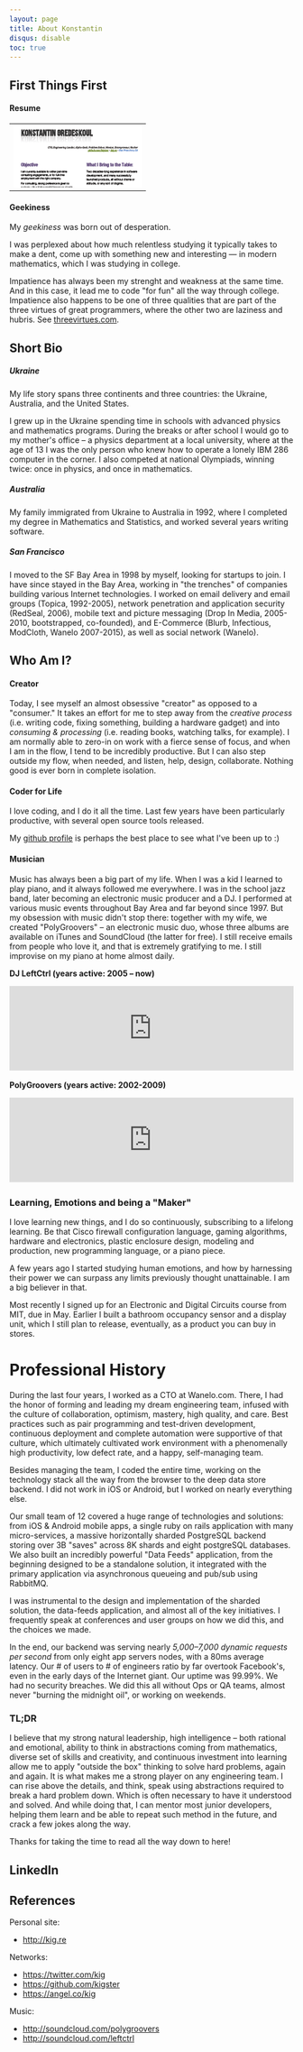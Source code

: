 ```yaml
---
layout: page
title: About Konstantin
disqus: disable
toc: true
---
```


## First Things First

#### Resume

<table>
<tr><td style="width: auto; text-align: left;">
<a target="_blank" href="/downloads/konstantin-gredeskoul-resume.pdf">
<img src="/images/sig/resume-thumb.png" />
</a>
</td>
</tr>
</table>

#### Geekiness

My *geekiness* was born out of desperation.

I was perplexed about how much relentless studying it typically takes to make a dent, come up with something new and interesting — in modern mathematics, which I was studying in college.

Impatience has always been my strenght and weakness at the same time. And in this case, it lead me to code "for fun" all the way through college. Impatience also happens to be one of three qualities that are part of the three virtues of great programmers, where the other two are laziness and hubris. See [threevirtues.com](http://threevirtues.com).

## Short Bio

##### Ukraine

My life story spans three continents and three countries: the Ukraine, Australia, and the United States.

I grew up in the Ukraine spending time in schools with advanced physics and mathematics programs. During the breaks or after school I would go to my mother's office – a physics department at a local university, where at the age of 13 I was the only person who knew how to operate a lonely IBM 286 computer in the corner.  I also competed at national Olympiads, winning twice: once in physics, and once in mathematics.

##### Australia

My family immigrated from Ukraine to Australia in 1992, where I completed my degree in Mathematics and Statistics, and worked several years writing software. 

##### San Francisco

I moved to the SF Bay Area in 1998 by myself, looking for startups to join. I have since stayed in the Bay Area, working in "the trenches" of companies building various Internet technologies. I worked on email delivery and email groups (Topica, 1992-2005), network penetration and application security (RedSeal, 2006), mobile text and picture messaging (Drop In Media, 2005-2010, bootstrapped, co-founded), and E-Commerce (Blurb, Infectious, ModCloth, Wanelo 2007-2015), as well as social network (Wanelo).

## Who Am I?

#### Creator

Today, I see myself an almost obsessive "creator" as opposed to a "consumer."  It takes an effort for me to step away from the *creative process* (i.e. writing code, fixing something, building a hardware gadget) and into *consuming & processing* (i.e. reading books, watching talks, for example). I am normally able to zero-in on work with a fierce sense of focus, and when I am in the flow, I tend to be incredibly productive. But I can also step outside my flow, when needed, and listen, help, design, collaborate. Nothing good is ever born in complete isolation.

#### Coder for Life

I love coding, and I do it all the time. Last few years have been particularly productive, with several open source tools released. 

My [github profile](https://github.com/kigster) is perhaps the best place to see what I've been up to :)

#### Musician

Music has always been a big part of my life. When I was a kid I learned to play piano, and it always followed me everywhere. I was in the school jazz band, later becoming an electronic music producer and a DJ. I performed at various music events throughout Bay Area and far beyond since 1997. But my obsession with music didn't stop there: together with my wife, we created "PolyGroovers" – an electronic music duo, whose three albums are available on iTunes and SoundCloud (the latter for free). I still receive emails from people who love it, and that is extremely gratifying to me. I still improvise on my piano at home almost daily.

__DJ LeftCtrl (years active: 2005 – now)__

<iframe width="100%" height="150" scrolling="no" frameborder="no" src="https://w.soundcloud.com/player/?url=https%3A//api.soundcloud.com/users/2701091&amp;color=ff5500&amp;auto_play=false&amp;hide_related=false&amp;show_comments=true&amp;show_user=true&amp;show_reposts=false"></iframe>

__PolyGroovers (years active: 2002-2009)__

<iframe width="100%" height="150" scrolling="no" frameborder="no" src="https://w.soundcloud.com/player/?url=https%3A//api.soundcloud.com/playlists/132299936&amp;color=ff5500&amp;auto_play=false&amp;hide_related=false&amp;show_comments=true&amp;show_user=true&amp;show_reposts=false"></iframe>

### Learning, Emotions and being a "Maker"

I love learning new things, and I do so continuously, subscribing to a lifelong learning. Be that Cisco firewall configuration language, gaming algorithms, hardware and electronics, plastic enclosure design, modeling and production, new programming language, or a piano piece.

A few years ago I started studying human emotions, and how by harnessing their power we can surpass any limits previously thought unattainable. I am a big believer in that.

Most recently I signed up for an Electronic and Digital Circuits course from MIT, due in May. Earlier I built a bathroom occupancy sensor and a display unit, which I still plan to release, eventually, as a product you can buy in stores.

# Professional History

During the last four years, I worked as a CTO at Wanelo.com. There, I had the honor of forming and leading my dream engineering team, infused with the culture of collaboration, optimism, mastery, high quality, and care. Best practices such as pair programming and test-driven development, continuous deployment and complete automation were supportive of that culture, which ultimately cultivated work environment with a phenomenally high productivity, low defect rate, and a happy, self-managing team.

Besides managing the team, I coded the entire time, working on the technology stack all the way from the browser to the deep data store backend. I did not work in iOS or Android, but I worked on nearly everything else.

Our small team of 12 covered a huge range of technologies and solutions:  from iOS & Android mobile apps, a single ruby on rails application with many micro-services, a massive horizontally sharded PostgreSQL backend storing over 3B "saves" across 8K shards and eight postgreSQL databases.  We also built an incredibly powerful "Data Feeds" application, from the beginning designed to be a standalone solution, it integrated with the primary application via asynchronous queueing and pub/sub using RabbitMQ.

I was instrumental to the design and implementation of the sharded solution, the data-feeds application, and almost all of the key initiatives. I frequently speak at conferences and user groups on how we did this, and the choices we made.

In the end, our backend was serving nearly *5,000–7,000 dynamic requests per second* from only eight app servers nodes, with a 80ms average latency. Our # of users to # of engineers ratio by far overtook Facebook's, even in the early days of the Internet giant. Our uptime was 99.99%. We had no security breaches. We did this all without Ops or QA teams, almost never "burning the midnight oil", or working on weekends.

### TL;DR

I believe that my strong natural leadership, high intelligence – both rational and emotional, ability to think in abstractions coming from mathematics, diverse set of skills and creativity, and continuous investment into learning allow me to apply "outside the box" thinking to solve hard problems, again and again. It is what makes me a strong player on any engineering team. I can rise above the details, and think, speak using abstractions required to break a hard problem down. Which is often necessary to have it understood and solved. And while doing that, I can mentor most junior developers, helping them learn and be able to repeat such method in the future, and crack a few jokes along the way.

Thanks for taking the time to read all the way down to here!

## LinkedIn

<script src="//platform.linkedin.com/in.js" type="text/javascript"></script>
<script type="IN/MemberProfile" data-id="https://www.linkedin.com/in/kigster" data-format="inline" data-related="false"></script>


## References

Personal site:

 * http://kig.re

Networks:

 * https://twitter.com/kig
 * https://github.com/kigster
 * https://angel.co/kig

Music:

 * http://soundcloud.com/polygroovers
 * http://soundcloud.com/leftctrl

